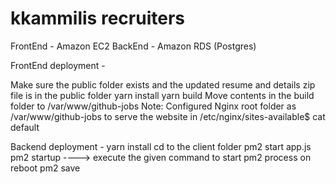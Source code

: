 # kkammilis recruiters

FrontEnd - Amazon EC2 
BackEnd - Amazon RDS (Postgres)


FrontEnd deployment - 

Make sure the public folder exists and the updated resume and details zip file is in the public folder
yarn install
yarn build
Move contents in the build folder to /var/www/github-jobs
Note: Configured Nginx root folder as /var/www/github-jobs to serve the website in /etc/nginx/sites-available$ cat default

Backend deployment -
yarn install
cd to the client folder
pm2 start app.js
pm2 startup ----> execute the given command to start pm2 process on reboot
pm2 save


